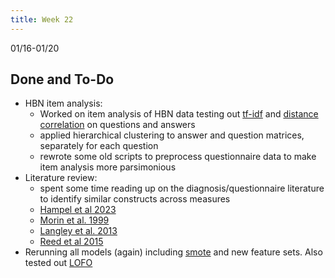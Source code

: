 ```yaml
---
title: Week 22
---
```


01/16-01/20

## Done and To-Do
* HBN item analysis:
    * Worked on item analysis of HBN data testing out [tf-idf](https://towardsdatascience.com/tf-idf-for-document-ranking-from-scratch-in-python-on-real-world-dataset-796d339a4089) and [distance correlation](https://dcor.readthedocs.io/en/latest/) on questions and answers
    * applied hierarchical clustering to answer and question matrices, separately for each question
    * rewrote some old scripts to preprocess questionnaire data to make item analysis more parsimonious
* Literature review:
    * spent some time reading up on the diagnosis/questionnaire literature to identify similar constructs across measures
    * [Hampel et al 2023](https://www.sciencedirect.com/science/article/pii/S0166223622002582)
    * [Morin et al. 1999](https://link.springer.com/article/10.1023/A:1022986728576)
    * [Langley et al. 2013](https://www.tandfonline.com/doi/abs/10.1080/15374416.2013.817311)
    * [Reed et al 2015](https://link.springer.com/article/10.1007/s10862-014-9439-9)
* Rerunning all models (again) including [smote](https://machinelearningmastery.com/smote-oversampling-for-imbalanced-classification/) and new feature sets. Also tested out [LOFO](https://github.com/aerdem4/lofo-importance)
